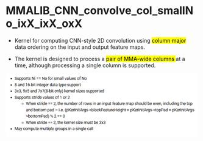 # MMALIB_CNN_convolve_col_smallNo_ixX_ixX_oxX

- Kernel for computing CNN-style 2D convolution using <mark>column major </mark> data ordering on the input and output feature maps.

- The kernel is designed to process a <mark>pair of MMA-wide columns </mark>at a time, although processing a single column is supported.

![alt text](image-15.png)